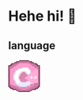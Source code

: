 # Hehe hi! 👋

<!--
**rinderukun/rinderukun** is a ✨ _special_ ✨ repository because its `README.md` (this file) appears on your GitHub profile.

Here are some ideas to get you started:

- 🔭 I’m currently working on ...
- 🌱 I’m currently learning ...
- 👯 I’m looking to collaborate on ...
- 🤔 I’m looking for help with ...
- 💬 Ask me about ...
- 📫 How to reach me: ...
- 😄 Pronouns: ...
- ⚡ Fun fact: ...
-->
## language
![cpp](https://github.com/rinderukun/rinderukun/blob/866a7c68337e38e7b609078f92b6f27b02dc67c9/cpp.gif)
